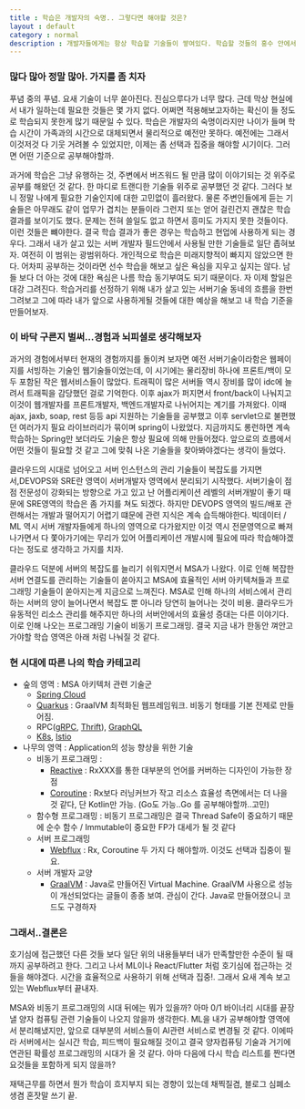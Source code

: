 ```yaml
---
title : 학습은 개발자의 숙명.. 그렇다면 해야할 것은?
layout : default
category : normal
description : 개발자들에게는 항상 학습할 기술들이 쌓여있다. 학습할 것들의 홍수 안에서 나에게 필요하고 내가 해야할 학습 거리들을 찾는 기준을 한번 생각해보고, 그 잡생각들을 뻘소리 겸 내 블로그에 남겨보자
---
```


### 많다 많아 정말 많아. 가지를 좀 치자

푸념 중의 푸념. 요새 기술이 너무 쏟아진다. 진심으루다가 너무 많다. 근데 막상 현실에서 내가 일하는데 필요한 것들은 몇 가지 없다. 어쩌면 적용해보고자하는 확신이 들 정도로 학습되지 못한게 많기 때문일 수 있다. 학습은 개발자의 숙명이라지만 나이가 들며 학습 시간이 가족과의 시간으로 대체되면서 물리적으로 예전만 못하다. 예전에는 그래서 이것저것 다 기웃 거려볼 수 있었지만, 이제는 좀 선택과 집중을 해야할 시기이다. 그러면 어떤 기준으로 공부해야할까.

과거에 학습은 그냥 유행하는 것, 주변에서 버즈워드 될 만큼 많이 이야기되는 것 위주로 공부를 해왔던 것 같다. 한 마디로 트랜디한 기술들 위주로 공부했던 것 같다. 그러다 보니 정말 나에게 필요한 기술인지에 대한 고민없이 흘러왔다. 물론 주변인들에게 듣는 기술들은 아무래도 같이 업무가 겹치는 분들이라 그런지 또는 얻어 걸린건지 괜찮은 학습결과를 보이기도 했다. 문제는 전혀 쓸일도 없고 하면서 흥미도 가지지 못한 것들이다. 이런 것들은 뺴야한다. 결국 학습 결과가 좋은 경우는 학습하고 현업에 사용하게 되는 경우다. 그래서 내가 살고 있는 서버 개발자 필드안에서 사용될 만한 기술들로 일단 좁혀보자. 여전히 이 범위는 광범위하다. 개인적으로 학습은 미래지향적이 빠지지 않았으면 한다. 어차피 공부하는 것이라면 선수 학습을 해보고 싶은 욕심을 지우고 싶지는 않다. 남들 보다 더 아는 것에 대한 욕심은 나름 학습 동기부여도 되기 때문이다. 자 이제 할일은 대강 그려진다. 학습거리를 선정하기 위해 내가 살고 있는 서버기술 동네의 흐름을 한번 그려보고 그에 따라 내가 앞으로 사용하게될 것들에 대한 예상을 해보고 내 학습 기준을 만들어보자.

### 이 바닥 구른지 벌써...경험과 뇌피셜로 생각해보자

과거의 경험에서부터 현재의 경험까지를 돌이켜 보자면 예전 서버기술이라함은 웹페이지를 서빙하는 기술인 웹기술들이었는데, 이 시기에는 물리장비 하나에 프론트/백이 모두 포함된 작은 웹서비스들이 많았다. 트래픽이 많은 서버들 역시 장비를 많이 idc에 늘려서 트래픽을 감당했던 걸로 기억한다. 이후 ajax가 퍼지면서 front/back이 나눠지고 이것이 웹개발자를 프론트개발자, 백엔드개발자로 나뉘어지는 계기를 가져왔다. 이때 ajax, jaxb, soap, rest 등등 api 지원하는 기술들을 공부했고 이후 servlet으로 불편했던 여러가지 필요 라이브러리가 묶이며 spring이 나왔었다. 지금까지도 롱런하면 계속 학습하는 Spring만 보더라도 기술은 항상 필요에 의해 만들어졌다. 앞으로의 흐름에서 어떤 것들이 필요할 것 같고 그에 맞춰 나온 기술들을 찾아봐야겠다는 생각이 들었다. 

클라우드의 시대로 넘어오고 서버 인스턴스의 관리 기술들이 복잡도를 가지면서,DEVOPS와 SRE란 영역이 서버개발자 영역에서 분리되기 시작했다. 서버기술이 점점 전문성이 강화되는 방향으로 가고 있고 난 어플리케이션 레벨의 서버개발이 좋기 때문에 SRE영역의 학습은 좀 가지를 쳐도 되겠다. 하지만 DEVOPS 영역의 빌드/배포 관련해서는 개발과 떨어지기 어렵기 떄문에 관련 지식은 계속 습득해야한다. 빅데이터 / ML 역시 서버 개발자들에게 하나의 영역으로 다가왔지만 이것 역시 전문영역으로 빠져나가면서 다 쫓아가기에는 무리가 있어 어플리케이션 개발시에 필요에 따라 학습해야겠다는 정도로 생각하고 가지를 치자. 

클라우드 덕분에 서버의 복잡도를 늘리기 쉬워지면서 MSA가 나왔다. 이로 인해 복잡한 서버 연결도를 관리하는 기술들이 쏟아지고 MSA에 효율적인 서버 아키텍쳐들과 프로그래밍 기술들이 쏟아지는게 지금으로 느껴진다. MSA로 인해 하나의 서비스에서 관리하는 서버의 양이 늘어나면서 복잡도 뿐 아니라 당연히 늘어나는 것이 비용. 클라우드가 유동적인 리소스 관리를 해주지만 하나의 서버안에서의 효율성 증대는 다른 이야기다. 이로 인해 나오는 프로그래밍 기술이 비동기 프로그래밍. 결국 지금 내가 한동안 껴안고 가야할 학습 영역은 아래 처럼 나눠질 것 같다.

### 현 시대에 따른 나의 학습 카테고리

- 숲의 영역 : MSA 아키텍처 관련 기술군
    - [Spring Cloud](https://spring.io/projects/spring-cloud)
    - [Quarkus](https://quarkus.io/) : GraalVM 최적화된 웹프레임워크. 비동기 형태를 기본 전제로 만들어짐.
    - RPC([gRPC](https://grpc.io/), [Thrift](http://thrift.apache.org/)), [GraphQL](https://graphql.org/)
    - [K8s](https://kubernetes.io/), [Istio](https://istio.io/)
- 나무의 영역 : Application의 성능 향상을 위한 기술
    - 비동기 프로그래밍 : 
        - [Reactive](https://www.reactivemanifesto.org/) : RxXXX를 통한 대부분의 언어를 커버하는 디자인이 가능한 장점
        - [Coroutine](https://kotlinlang.org/docs/reference/coroutines/coroutines-guide.html) : Rx보다 러닝커브가 작고 리소스 효율성 측면에서는 더 나을 것 같다, 단 Kotlin만 가능. (Go도 가능..Go 를 공부해야할까..고민)
    - 함수형 프로그래밍 : 비동기 프로그래밍은 결국 Thread Safe이 중요하기 때문에 순수 함수 / Immutable이 중요한 FP가 대세가 될 것 같다
    - 서버 프로그래밍
        - [Webflux](https://docs.spring.io/spring/docs/current/spring-framework-reference/web-reactive.html#webflux) : Rx, Coroutine 두 가지 다 해야할까. 이것도 선택과 집중이 필요.
    - 서버 개발자 교양
        - [GraalVM](https://www.graalvm.org/) : Java로 만들어진 Virtual Machine. GraalVM 사용으로 성능이 개선되었다는 글들이 종종 보여. 관심이 간다. Java로 만들어졌으니 코드도 구경하자

### 그래서..결론은

호기심에 접근했던 다른 것들 보다 일단 위의 내용들부터 내가 만족할만한 수준이 될 때 까지 공부하려고 한다. 그리고 나서 ML이나 React/Flutter 처럼 호기심에 접근하는 것들을 해야겠다. 시간을 효율적으로 사용하기 위해 선택과 집중!. 그래서 요새 계속 보고 있는 Webflux부터 끝내자.

MSA와 비동기 프로그래밍의 시대 뒤에는 뭐가 있을까? 아마 0/1 바이너리 시대를 끝장낼 양자 컴퓨팅 관련 기술들이 나오지 않을까 생각한다. ML을 내가 공부해야할 영역에서 분리해냈지만, 앞으로 대부분의 서비스들이 AI관련 서비스로 변경될 것 같다. 이에따라 서버에서는 실시간 학습, 피드백이 필요해질 것이고 결국 양자컴퓨팅 기술과 거기에 연관된 확률성 프로그래밍의 시대가 올 것 같다. 아마 다음에 다시 학습 리스트를 짠다면 요것들을 포함하게 되지 않을까?

재택근무를 하면서 뭔가 학습이 흐지부지 되는 경향이 있는데 채찍질겸, 블로그 심폐소생겸 혼잣말 쓰기 끝.
